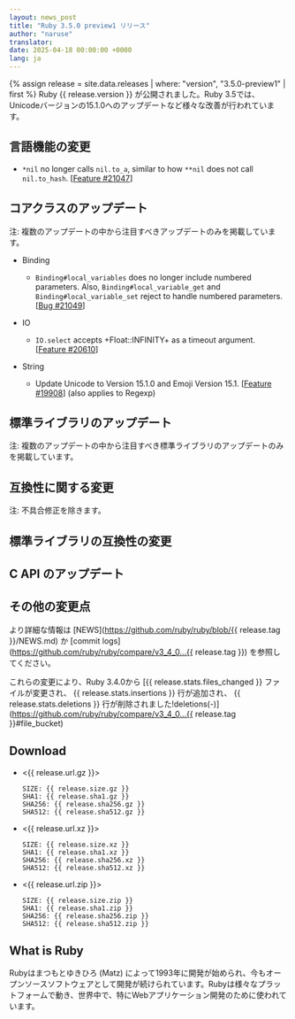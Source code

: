 ```yaml
---
layout: news_post
title: "Ruby 3.5.0 preview1 リリース"
author: "naruse"
translator:
date: 2025-04-18 00:00:00 +0000
lang: ja
---
```


{% assign release = site.data.releases | where: "version", "3.5.0-preview1" | first %}
Ruby {{ release.version }} が公開されました。Ruby 3.5では、Unicodeバージョンの15.1.0へのアップデートなど様々な改善が行われています。



## 言語機能の変更



* `*nil` no longer calls `nil.to_a`, similar to how `**nil` does
  not call `nil.to_hash`.  [[Feature #21047]]

## コアクラスのアップデート

注: 複数のアップデートの中から注目すべきアップデートのみを掲載しています。

* Binding

    * `Binding#local_variables` does no longer include numbered parameters.
      Also, `Binding#local_variable_get` and `Binding#local_variable_set` reject to handle numbered parameters.
      [[Bug #21049]]

* IO

    * `IO.select` accepts +Float::INFINITY+ as a timeout argument.
      [[Feature #20610]]

* String

    * Update Unicode to Version 15.1.0 and Emoji Version 15.1. [[Feature #19908]]
        (also applies to Regexp)


## 標準ライブラリのアップデート

注: 複数のアップデートの中から注目すべき標準ライブラリのアップデートのみを掲載しています。



## 互換性に関する変更

注: 不具合修正を除きます。



## 標準ライブラリの互換性の変更



## C API のアップデート



## その他の変更点



より詳細な情報は [NEWS](https://github.com/ruby/ruby/blob/{{ release.tag }}/NEWS.md)
か [commit logs](https://github.com/ruby/ruby/compare/v3_4_0...{{ release.tag }}) を参照してください。


これらの変更により、Ruby 3.4.0から [{{ release.stats.files_changed }} ファイルが変更され、 {{ release.stats.insertions }} 行が追加され、 {{ release.stats.deletions }} 行が削除されました!deletions(-)](https://github.com/ruby/ruby/compare/v3_4_0...{{ release.tag }}#file_bucket)


## Download

* <{{ release.url.gz }}>

      SIZE: {{ release.size.gz }}
      SHA1: {{ release.sha1.gz }}
      SHA256: {{ release.sha256.gz }}
      SHA512: {{ release.sha512.gz }}

* <{{ release.url.xz }}>

      SIZE: {{ release.size.xz }}
      SHA1: {{ release.sha1.xz }}
      SHA256: {{ release.sha256.xz }}
      SHA512: {{ release.sha512.xz }}

* <{{ release.url.zip }}>

      SIZE: {{ release.size.zip }}
      SHA1: {{ release.sha1.zip }}
      SHA256: {{ release.sha256.zip }}
      SHA512: {{ release.sha512.zip }}

## What is Ruby

Rubyはまつもとゆきひろ (Matz) によって1993年に開発が始められ、今もオープンソースソフトウェアとして開発が続けられています。Rubyは様々なプラットフォームで動き、世界中で、特にWebアプリケーション開発のために使われています。

[Feature #21047]: https://bugs.ruby-lang.org/issues/21047
[Bug #21049]: https://bugs.ruby-lang.org/issues/21049
[Feature #20610]: https://bugs.ruby-lang.org/issues/20610
[Feature #19908]: https://bugs.ruby-lang.org/issues/19908

